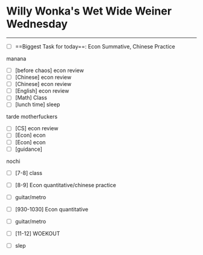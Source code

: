 # Willy Wonka's Wet Wide Weiner Wednesday
---
- [ ] ==Biggest Task for today==: Econ Summative, Chinese Practice

manana
- [ ] [before chaos] econ review
- [ ] [Chinese] econ review
- [ ] [Chinese] econ review
- [ ] [English] econ review
- [ ] [Math] Class
- [ ] [lunch time] sleep

tarde motherfuckers
- [ ] [CS] econ review
- [ ] [Econ] econ
- [ ] [Econ] econ
- [ ] [guidance] 

nochi
- [ ] [7-8] class
- [ ] [8-9] Econ quantitative/chinese practice
- [ ] guitar/metro
- [ ] [930-1030] Econ quantitative
- [ ] guitar/metro
- [ ] [11-12] WOEKOUT
- [ ] slep


